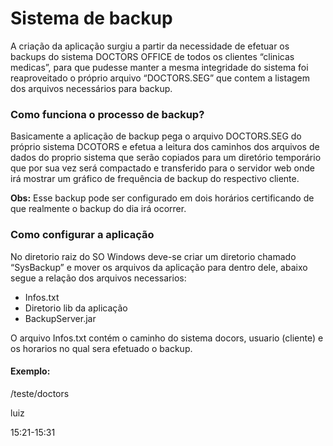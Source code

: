 
<h1>Sistema de backup</h1>

<p>
A criação da aplicação surgiu a partir da necessidade de efetuar os backups do sistema DOCTORS OFFICE de todos os clientes “clinicas medicas”, para que pudesse manter a mesma integridade do sistema foi reaproveitado o próprio arquivo “DOCTORS.SEG” que contem a listagem dos arquivos necessários para backup.  
</p>
 
<h3>Como funciona o processo de backup? </h3>

<p>
Basicamente a aplicação de backup pega o arquivo DOCTORS.SEG do próprio sistema DCOTORS e efetua a leitura dos caminhos dos arquivos de dados do proprio sistema que serão copiados para um diretório temporário que por sua vez será compactado e transferido para o servidor web onde irá mostrar um gráfico de frequência de backup do respectivo cliente. 
</p>

<p><strong>Obs:</strong> Esse backup pode ser configurado em dois horários certificando de que realmente o backup do dia irá ocorrer. </p>

 
<h3>Como configurar a aplicação </h3>

<p>
No diretorio raiz do SO Windows deve-se criar um diretorio chamado “SysBackup” e mover os arquivos da aplicação para dentro dele, abaixo segue a relação dos arquivos necessarios: 
</p>

<ul>
    <li>Infos.txt </li>
    <li>Diretorio lib da aplicação </li>
    <li>BackupServer.jar</li>
</ul>    


<p>
O arquivo Infos.txt contém o caminho do sistema docors, usuario (cliente) e os horarios no qual sera efetuado o backup. 
</p>

<h4>
Exemplo: 
</h4>

<p>
/teste/doctors <br/>

luiz <br/>

15:21-15:31 </br>
</p>

 

 